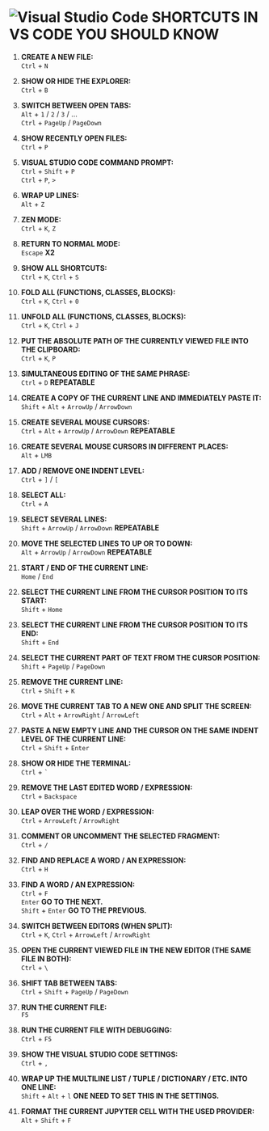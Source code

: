 # ![Visual Studio Code](https://img.shields.io/badge/Visual%20Studio%20Code-0078d7.svg?style=for-the-badge&logo=visual-studio-code&logoColor=white) **SHORTCUTS IN VS CODE YOU SHOULD KNOW**

1. **CREATE A NEW FILE:**  
   `Ctrl` + `N`

2. **SHOW OR HIDE THE EXPLORER:**  
   `Ctrl` + `B`

3. **SWITCH BETWEEN OPEN TABS:**  
   `Alt` + `1` / `2` / `3` / ...  
   `Ctrl` + `PageUp` / `PageDown`

4. **SHOW RECENTLY OPEN FILES:**  
   `Ctrl` + `P`

5. **VISUAL STUDIO CODE COMMAND PROMPT:**  
   `Ctrl` + `Shift` + `P`  
   `Ctrl` + `P`, `>`

6. **WRAP UP LINES:**  
   `Alt` + `Z`

7. **ZEN MODE:**  
   `Ctrl` + `K`, `Z`

8. **RETURN TO NORMAL MODE:**  
   `Escape` **X2**

9. **SHOW ALL SHORTCUTS:**  
    `Ctrl` + `K`, `Ctrl` + `S`

10. **FOLD ALL (FUNCTIONS, CLASSES, BLOCKS):**  
    `Ctrl` + `K`, `Ctrl` + `0`

11. **UNFOLD ALL (FUNCTIONS, CLASSES, BLOCKS):**  
    `Ctrl` + `K`, `Ctrl` + `J`

12. **PUT THE ABSOLUTE PATH OF THE CURRENTLY VIEWED FILE INTO THE CLIPBOARD:**  
    `Ctrl` + `K`, `P`

13. **SIMULTANEOUS EDITING OF THE SAME PHRASE:**  
    `Ctrl` + `D` **REPEATABLE**

14. **CREATE A COPY OF THE CURRENT LINE AND IMMEDIATELY PASTE IT:**  
    `Shift` + `Alt` + `ArrowUp` / `ArrowDown`

15. **CREATE SEVERAL MOUSE CURSORS:**  
    `Ctrl` + `Alt` + `ArrowUp` / `ArrowDown` **REPEATABLE**

16. **CREATE SEVERAL MOUSE CURSORS IN DIFFERENT PLACES:**  
    `Alt` + `LMB`

17. **ADD / REMOVE ONE INDENT LEVEL:**  
    `Ctrl` + `]` / `[`

18. **SELECT ALL:**  
    `Ctrl` + `A`

19. **SELECT SEVERAL LINES:**  
    `Shift` + `ArrowUp` / `ArrowDown` **REPEATABLE**

20. **MOVE THE SELECTED LINES TO UP OR TO DOWN:**  
    `Alt` + `ArrowUp` / `ArrowDown` **REPEATABLE**

21. **START / END OF THE CURRENT LINE:**  
    `Home` / `End`

22. **SELECT THE CURRENT LINE FROM THE CURSOR POSITION TO ITS START:**  
    `Shift` + `Home`

23. **SELECT THE CURRENT LINE FROM THE CURSOR POSITION TO ITS END:**  
    `Shift` + `End`

24. **SELECT THE CURRENT PART OF TEXT FROM THE CURSOR POSITION:**  
    `Shift` + `PageUp` / `PageDown`

25. **REMOVE THE CURRENT LINE:**  
    `Ctrl` + `Shift` + `K`

26. **MOVE THE CURRENT TAB TO A NEW ONE AND SPLIT THE SCREEN:**  
    `Ctrl` + `Alt` + `ArrowRight` / `ArrowLeft`

27. **PASTE A NEW EMPTY LINE AND THE CURSOR ON THE SAME INDENT LEVEL OF THE CURRENT LINE:**  
    `Ctrl` + `Shift` + `Enter`

28. **SHOW OR HIDE THE TERMINAL:**  
    `Ctrl` + `` ` ``

29. **REMOVE THE LAST EDITED WORD / EXPRESSION:**  
    `Ctrl` + `Backspace`

30. **LEAP OVER THE WORD / EXPRESSION:**  
    `Ctrl` + `ArrowLeft` / `ArrowRight`

31. **COMMENT OR UNCOMMENT THE SELECTED FRAGMENT:**  
    `Ctrl` + `/`

32. **FIND AND REPLACE A WORD / AN EXPRESSION:**  
    `Ctrl` + `H`

33. **FIND A WORD / AN EXPRESSION:**  
    `Ctrl` + `F`  
    `Enter` **GO TO THE NEXT.**  
    `Shift` + `Enter` **GO TO THE PREVIOUS.**

34. **SWITCH BETWEEN EDITORS (WHEN SPLIT):**  
    `Ctrl` + `K`, `Ctrl` + `ArrowLeft` / `ArrowRight`

35. **OPEN THE CURRENT VIEWED FILE IN THE NEW EDITOR (THE SAME FILE IN BOTH):**  
    `Ctrl` + `\`

36. **SHIFT TAB BETWEEN TABS:**  
    `Ctrl` + `Shift` + `PageUp` / `PageDown`

37. **RUN THE CURRENT FILE:**  
    `F5`

38. **RUN THE CURRENT FILE WITH DEBUGGING:**  
    `Ctrl` + `F5`

39. **SHOW THE VISUAL STUDIO CODE SETTINGS:**  
    `Ctrl` + `,`

40. **WRAP UP THE MULTILINE LIST / TUPLE / DICTIONARY / ETC. INTO ONE LINE:**  
    `Shift` + `Alt` + `l` **ONE NEED TO SET THIS IN THE SETTINGS.**

41. **FORMAT THE CURRENT JUPYTER CELL WITH THE USED PROVIDER:**  
    `Alt` + `Shift` + `F`